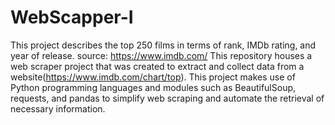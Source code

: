 # WebScapper-I
This project describes the top 250 films in terms of rank, IMDb rating, and year of release.
source: https://www.imdb.com/
This repository houses a web scraper project that was created to extract and collect data from a website(https://www.imdb.com/chart/top). This project makes use of Python programming languages and modules such as BeautifulSoup, requests, and pandas to simplify web scraping and automate the retrieval of necessary information.
